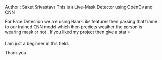 Author : Saket Srivastava 
This is a Live-Mask Detector using OpenCv and CNN

For Face Detection we are using Haar-Like features then passing that frame to our trained CNN model which then predicts weather the person is wearing mask or not .
If you liked my project then give a star ⭐

I am just a beginner in this field.

Thank you
